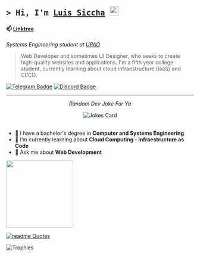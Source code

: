 

<!--
<img src="https://readme-jokes.vercel.app/api?theme=react" alt="Jokes Card" />
-->

## <p align="left"><samp>&gt; Hi, I'm <a href="https://github.com/LSiccha">Luis Siccha</a> <img src="https://media.giphy.com/media/hvRJCLFzcasrR4ia7z/giphy.gif" width="25"></samp></p>

<p align="center"></p>

#### 📫 [Linktree](https://linktr.ee/luis.siccha)


<p><em>Systems Engineering student at <a href="https://upao.edu.pe">UPAO</a></br>
</em></p>

> Web Developer and sometimes UI Designer, who seeks to create high-quality websites and applications. I'm a fifth year college student, currently learning about cloud infraestructure (IaaS) and CI/CD. 
  
  
  [![Telegram Badge](https://img.shields.io/badge/-Telegram-26A5E4?style=flat&logo=Telegram&logoColor=white)](https://t.me/LSiccha)
  [![Discord Badge](https://img.shields.io/badge/-Discord-5865F2?style=flat&logo=Discord&logoColor=white)](https://discordapp.com/users/915027947625263155/)

---

<div align="center">
    <p><em>Random Dev Joke For Ya</br>
    </em></p>
    <img src="https://readme-jokes.vercel.app/api?theme=react" alt="Jokes Card" />  
</div>

</br>

- 🔭 I have a bachelor's degree in **Computer and Systems Engineering**
- 🌱 I’m currently learning about **Cloud Computing - Infraestructure as Code**
- 💬 Ask me about **Web Development**
<!--
- 👯 I’m looking to collaborate on open source/commercial projects
- ⚡
-->

<!--   <img height="180em" src="https://github-readme-stats.vercel.app/api/top-langs/?username=LSiccha&show_icons=true&hide_border=true&theme=tokyonight&layout=compact&langs_count=8" /> -->
  
  <img height="180em" src="https://github-readme-stats.vercel.app/api?username=LSiccha&show_icons=true&hide_border=true&&count_private=true&include_all_commits=true&theme=tokyonight" />
  
  [![readme Quotes](https://quotes-github-readme.vercel.app/api?type=horizontal&theme=monokai)](https://github.com/piyushsuthar/github-readme-quotes)
  
  ![Trophies](https://github-profile-trophy.vercel.app/?username=LSiccha&locale=en&row=1&theme=darkhub&margin-w=15&no-frame=true)

<!-- Here are some ideas to get you started:

- 🔭 I’m currently working on ...
- 🌱 I’m currently learning ...
- 👯 I’m looking to collaborate on ...
- 🤔 I’m looking for help with ...
- 💬 Ask me about ...
- 📫 How to reach me: ...
- 😄 Pronouns: ...
- ⚡ Fun fact: ...
-->
